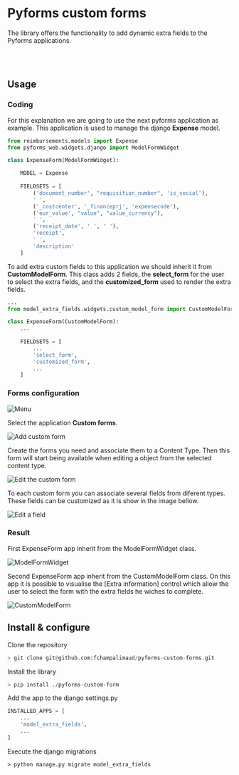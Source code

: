 # Pyforms custom forms

The library offers the functionality to add dynamic extra fields to the Pyforms applications.

\
&nbsp;

## Usage

### Coding

For this explanation we are going to use the next pyforms application as example.
This application is used to manage the django **Expense** model.

```python
from reimbursements.models import Expense
from pyforms_web.widgets.django import ModelFormWidget

class ExpenseForm(ModelFormWidget):

    MODEL = Expense
    
    FIELDSETS = [
        ('document_number', "requisition_number", 'is_social'),
        ' ',
        ('_costcenter', '_financeprj', 'expensecode'),
        ('eur_value', "value", "value_currency"),
        ' ',
        ('receipt_date', ' ', ' '),
        'receipt',
        ' ',
        'description'
    ]
```

To add extra custom fields to this application we should inherit it from **CustomModelForm**.
This class adds 2 fields, the **select_form** for the user to select the extra fields, 
and the **customized_form** used to render the extra fields.

```python
...
from model_extra_fields.widgets.custom_model_form import CustomModelForm

class ExpenseForm(CustomModelForm):
    ...
    
    FIELDSETS = [
        ...
        'select_form',
        'customized_form',
        ...
    ]
```

### Forms configuration

![Menu](https://raw.githubusercontent.com/fchampalimaud/pyforms-custom-forms/master/docs/images/user-menu.png)

Select the application **Custom forms**.

![Add custom form](https://raw.githubusercontent.com/fchampalimaud/pyforms-custom-forms/master/docs/images/add-custom-form.png)

Create the forms you need and associate them to a Content Type. Then this form will start being available when editing a object from the selected content type.

![Edit the custom form](https://raw.githubusercontent.com/fchampalimaud/pyforms-custom-forms/master/docs/images/edit-custom-form.png)

To each custom form you can associate several fields from diferent types. These fields can be customized as it is show in the image bellow.

![Edit a field](https://raw.githubusercontent.com/fchampalimaud/pyforms-custom-forms/master/docs/images/edit-field.png)


### Result

First ExpenseForm app inherit from the ModelFormWidget class.

![ModelFormWidget](https://raw.githubusercontent.com/fchampalimaud/pyforms-custom-forms/master/docs/images/model_form_widget.png)


Second ExpenseForm app inherit from the CustomModelForm class.
On this app it is possible to visualise the [Extra information] control which allow the user to select the form with the extra fields he wiches to complete.

![CustomModelForm](https://raw.githubusercontent.com/fchampalimaud/pyforms-custom-forms/master/docs/images/custom_model_form.png)



## Install & configure

Clone the repository
```python
> git clone git@github.com:fchampalimaud/pyforms-custom-forms.git
```

Install the library
```python
> pip install ./pyforms-custom-form
```

Add the app to the django settings.py
```python
INSTALLED_APPS = [
    ...
    'model_extra_fields',
    ...
]
```

Execute the django migrations
```shell
> python manage.py migrate model_extra_fields
```